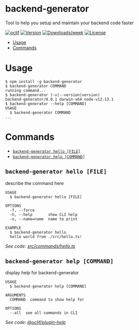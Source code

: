 backend-generator
=================

Tool to help you setup and maintain your backend code faster

[![oclif](https://img.shields.io/badge/cli-oclif-brightgreen.svg)](https://oclif.io)
[![Version](https://img.shields.io/npm/v/backend-generator.svg)](https://npmjs.org/package/backend-generator)
[![Downloads/week](https://img.shields.io/npm/dw/backend-generator.svg)](https://npmjs.org/package/backend-generator)
[![License](https://img.shields.io/npm/l/backend-generator.svg)](https://github.com/ikatun/backend-generator/blob/master/package.json)

<!-- toc -->
* [Usage](#usage)
* [Commands](#commands)
<!-- tocstop -->
# Usage
<!-- usage -->
```sh-session
$ npm install -g backend-generator
$ backend-generator COMMAND
running command...
$ backend-generator (-v|--version|version)
backend-generator/0.0.1 darwin-x64 node-v12.13.1
$ backend-generator --help [COMMAND]
USAGE
  $ backend-generator COMMAND
...
```
<!-- usagestop -->
# Commands
<!-- commands -->
* [`backend-generator hello [FILE]`](#backend-generator-hello-file)
* [`backend-generator help [COMMAND]`](#backend-generator-help-command)

## `backend-generator hello [FILE]`

describe the command here

```
USAGE
  $ backend-generator hello [FILE]

OPTIONS
  -f, --force
  -h, --help       show CLI help
  -n, --name=name  name to print

EXAMPLE
  $ backend-generator hello
  hello world from ./src/hello.ts!
```

_See code: [src/commands/hello.ts](https://github.com/ikatun/backend-generator/blob/v0.0.1/src/commands/hello.ts)_

## `backend-generator help [COMMAND]`

display help for backend-generator

```
USAGE
  $ backend-generator help [COMMAND]

ARGUMENTS
  COMMAND  command to show help for

OPTIONS
  --all  see all commands in CLI
```

_See code: [@oclif/plugin-help](https://github.com/oclif/plugin-help/blob/v2.2.3/src/commands/help.ts)_
<!-- commandsstop -->
